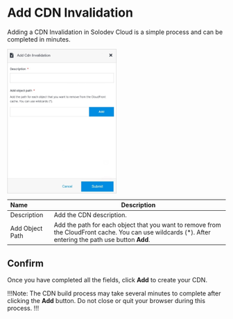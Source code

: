 # Add CDN Invalidation

Adding a CDN Invalidation in Solodev Cloud is a simple process and can be completed in minutes.

<img src="../../../../../images/addcdninvalidation.jpg" alt="addcdninvalidation" style="width: 50%; display: block"></a>

**Name** | **Description** 
:--- | ---
Description | Add the CDN description.
Add Object Path | Add the path for each object that you want to remove from the CloudFront cache. You can use wildcards (*). After entering the path use button **Add**.

## Confirm

Once you have completed all the fields, click **Add** to create your CDN.

!!!Note:
The CDN build process may take several minutes to complete after clicking the **Add** button. Do not close or quit your browser during this process.
!!!
